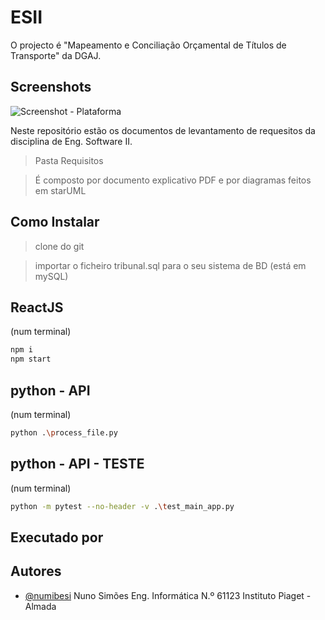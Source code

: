 # ESII

O projecto é "Mapeamento e Conciliação Orçamental de Títulos de Transporte" da DGAJ.

## Screenshots

![Screenshot - Plataforma](https://wdx.pt/esii/screen1.png)

Neste repositório estão os documentos de levantamento de requesitos da disciplina de Eng. Software II.

> Pasta Requisitos

> É composto por documento explicativo PDF e por diagramas feitos em starUML

## Como Instalar

> clone do git

> importar o ficheiro tribunal.sql para o seu sistema de BD (está em mySQL)

## ReactJS
(num terminal)

```bash
npm i
npm start
```

## python - API
(num terminal)

```bash
python .\process_file.py
```

## python - API - TESTE
(num terminal)

```bash
python -m pytest --no-header -v .\test_main_app.py
```

## Executado por

## Autores

- [@numibesi](https://www.github.com/numibesi)
Nuno Simões Eng. Informática N.º 61123 Instituto Piaget - Almada
